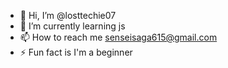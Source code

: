 - 👋 Hi, I’m @losttechie07
- 🌱 I’m currently learning js
- 📫 How to reach me senseisaga615@gmail.com
- ⚡ Fun fact is I'm a beginner
